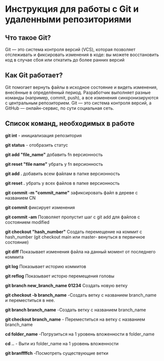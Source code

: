 # Инструкция для работы с Git и удаленными репозиториями 

## Что такое Git?
Git — это система контроля версий (VCS), которая позволяет отслеживать и фиксировать изменения в коде: вы можете восстановить код в случае сбоя или откатить до более ранних версий

## Как Git работает? 

Git помогает вернуть файлы в исходное состояние и видеть изменения, внесённые в определённый период. Разработчик выполняет разные команды (например, commit, push), а все изменения синхронизируются с центральным репозиторием. Git — это система контроля версий, а GitHub — онлайн-сервис, по сути социальная сеть.

## Список команд, необходимых в работе

**git int** - инициализация репозитория 

**git status** - отобразить статус

**git add "file_name"** добавить fn версионность 

**git reset "file name"** убрать у fn версионность 

**git add .** добавить всем файлам в папке версионность 

**git reset .** убрать у всех файлов в папке версионность 

**git commit -m "commit_name"** зафиксировать файл в дереве с названием CN

**git commit** фиксирует изменения 

**git commit -am** Позволяет пропустит шаг с git add  для файлов с состоянием modified 

**git checkout "hash_number"** Создать перемещение на коммит с hash_number (git checkout main или master- венуться в первичное состояние)

**git diff** Показывает изменения файла на данный момент от последнего коммита 

**git log** Показывает историю коммитов 

**git reflog** Показывает исторю перемещения головы 

**git branch new_branch_name 01234** Создать новую ветку

**git checkout -b branch_name** -Создать ветку с названием branch_name и переместиться в нее.



**git branch branch_name** -Создать ветку с названием branch_name 

**git checkout branch_name** - Переместиться на ветку с названием branch_name 


**cd folder_name** -Погрузиться на 1 уровень вложенности в folder_name 

**cd ..** - Выти из folder_name на 1 уровень вложенности

**git branffffch** -Посмотреть существующие ветки 
